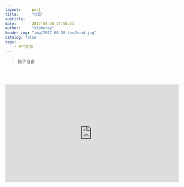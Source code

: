 ```yaml
---
layout:     post
title:      "轮回"
subtitle:   
date:       2017-08-30 17:50:33
author:     "Xiphoray"
header-img: "img/2017-08-30-lun/head.jpg"
catalog: false
tags:     
    - 杯弓蛇影
---
```




> 梯子自备

<Br/>
<Br/>
<Br/>

<iframe width="560" height="315" src="https://www.youtube.com/embed/I3HCBRDEGQE" frameborder="0" allowfullscreen></iframe>



